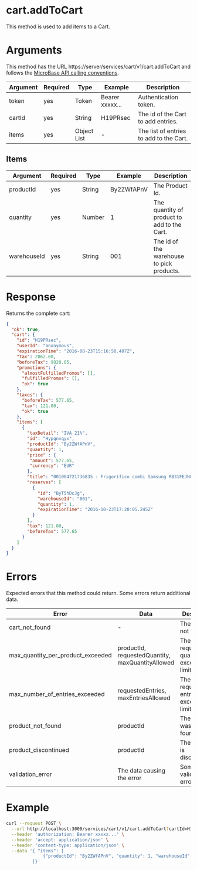 # cart.addToCart

This method is used to add items to a Cart.

# Arguments

This method has the URL https://server/services/cart/v1/cart.addToCart and
follows the [MicroBase API calling conventions](../calling-conventions.html).

Argument | Required | Type | Example | Description
---------|----------|------|---------|------------
token  | yes | Token       | Bearer xxxxx... | Authentication token.
cartId | yes | String      | H19PRsec        | The id of the Cart to add entries.
items  | yes | Object List | -               | The list of entries to add to the Cart.

## Items

Argument | Required | Type | Example | Description
---------|----------|------|---------|------------
productId   | yes | String | By2ZWfAPnV | The Product Id.
quantity    | yes | Number | 1          | The quantity of product to add to the Cart.
warehouseId | yes | String | 001        | The id of the warehouse to pick products.

# Response

Returns the complete cart:

```json
{
  "ok": true,
  "cart": {
    "id": "H19PRsec",
    "userId": "anonymous",
    "expirationTime": "2016-08-23T15:16:50.407Z",
    "tax": 2062.00,
    "beforeTax": 9820.05,
    "promotions": {
      "almostFulfilledPromos": [],
      "fulfilledPromos": [],
      "ok": true
    },
    "taxes": {
      "beforeTax": 577.65,
      "tax": 121.00,
      "ok": true
    },
    "items": [
      {
        "taxDetail": "IVA 21%",
        "id": "Hypqnvqyx",
        "productId": "By2ZWfAPnV",
        "quantity": 1,
        "price" : {
         "amount": 577.65,
         "currency": "EUR"
        },
        "title": "001004721736835 - Frigorífico combi Samsung RB31FEJNCSS/EF No Frost (Samsung)",
        "reserves": [
          {
            "id": "ByT5hDcJg",
            "warehouseId": "001",
            "quantity": 1,
            "expirationTime": "2016-10-23T17:20:05.245Z"
          }
        ],
        "tax": 121.00,
        "beforeTax": 577.65
      }
    ]
  }
}
```

# Errors

Expected errors that this method could return. Some errors return additional data.

Error | Data | Description
------|------|------------
cart_not_found | - | The Cart was not found
max_quantity_per_product_exceeded | productId, requestedQuantity, maxQuantityAllowed | The requested quantity exceeds the limit.
max_number_of_entries_exceeded | requestedEntries, maxEntriesAllowed | The requested entries exceeds the limit.
product_not_found | productId | The Product was not found.
product_discontinued | productId | The Product is discontinued.
validation_error | The data causing the error | Some validation error

# Example

```bash
curl --request POST \
  --url http://localhost:3000/services/cart/v1/cart.addToCart?cartId=H19PRsec \
  --header 'authorization: Bearer xxxxx...' \
  --header 'accept: application/json' \
  --header 'content-type: application/json' \
  --data '{ "items": [
              {"productId": "By2ZWfAPnV", "quantity": 1, "warehouseId": "001"} \                                                 
          ]}'
```
